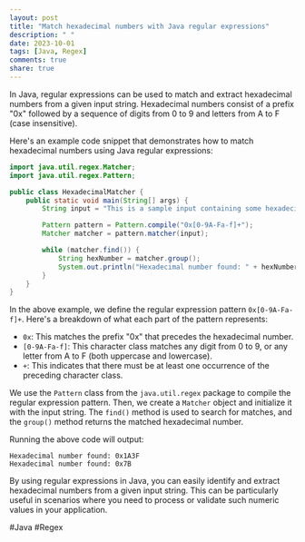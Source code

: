 ```yaml
---
layout: post
title: "Match hexadecimal numbers with Java regular expressions"
description: " "
date: 2023-10-01
tags: [Java, Regex]
comments: true
share: true
---
```


In Java, regular expressions can be used to match and extract hexadecimal numbers from a given input string. Hexadecimal numbers consist of a prefix "0x" followed by a sequence of digits from 0 to 9 and letters from A to F (case insensitive).

Here's an example code snippet that demonstrates how to match hexadecimal numbers using Java regular expressions:

```java
import java.util.regex.Matcher;
import java.util.regex.Pattern;

public class HexadecimalMatcher {
    public static void main(String[] args) {
        String input = "This is a sample input containing some hexadecimal numbers like 0x1A3F and 0x7B.";

        Pattern pattern = Pattern.compile("0x[0-9A-Fa-f]+");
        Matcher matcher = pattern.matcher(input);

        while (matcher.find()) {
            String hexNumber = matcher.group();
            System.out.println("Hexadecimal number found: " + hexNumber);
        }
    }
}
```

In the above example, we define the regular expression pattern `0x[0-9A-Fa-f]+`. Here's a breakdown of what each part of the pattern represents:

- `0x`: This matches the prefix "0x" that precedes the hexadecimal number.
- `[0-9A-Fa-f]`: This character class matches any digit from 0 to 9, or any letter from A to F (both uppercase and lowercase).
- `+`: This indicates that there must be at least one occurrence of the preceding character class.

We use the `Pattern` class from the `java.util.regex` package to compile the regular expression pattern. Then, we create a `Matcher` object and initialize it with the input string. The `find()` method is used to search for matches, and the `group()` method returns the matched hexadecimal number.

Running the above code will output:

```
Hexadecimal number found: 0x1A3F
Hexadecimal number found: 0x7B
```

By using regular expressions in Java, you can easily identify and extract hexadecimal numbers from a given input string. This can be particularly useful in scenarios where you need to process or validate such numeric values in your application.

#Java #Regex